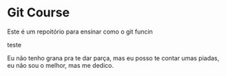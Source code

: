 # Git Course

Este é um repoitório para ensinar como o git funcin

teste

Eu não tenho grana pra te dar parça, mas eu posso te contar umas piadas, eu não sou o melhor, mas me dedico.
